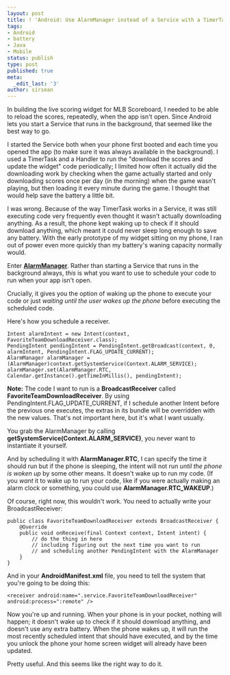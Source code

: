 ```yaml
---
layout: post
title: ! 'Android: Use AlarmManager instead of a Service with a TimerTask'
tags:
- Android
- battery
- Java
- Mobile
status: publish
type: post
published: true
meta:
  _edit_last: '3'
author: sirsean
---
```


In building the live scoring widget for MLB Scoreboard, I needed to be able to reload the scores, repeatedly, when the app isn't open. Since Android lets you start a Service that runs in the background, that seemed like the best way to go.

I started the Service both when your phone first booted and each time you opened the app (to make sure it was always available in the background). I used a TimerTask and a Handler to run the "download the scores and update the widget" code periodically; I limited how often it actually did the downloading work by checking when the game actually started and only downloading scores once per day (in the morning) when the game wasn't playing, but then loading it every minute during the game. I thought that would help save the battery a little bit.

I was wrong. Because of the way TimerTask works in a Service, it was still executing code very frequently even thought it wasn't actually downloading anything. As a result, the phone kept waking up to check if it should download anything, which meant it could never sleep long enough to save any battery. With the early prototype of my widget sitting on my phone, I ran out of power even more quickly than my battery's waning capacity normally would.

Enter [**AlarmManager**](http://developer.android.com/reference/android/app/AlarmManager.html). Rather than starting a Service that runs in the background always, _this_ is what you want to use to schedule your code to run when your app isn't open.

Crucially, it gives you the option of waking up the phone to execute your code or just _waiting until the user wakes up the phone_ before executing the scheduled code.

Here's how you schedule a receiver.

    Intent alarmIntent = new Intent(context, FavoriteTeamDownloadReceiver.class);
    PendingIntent pendingIntent = PendingIntent.getBroadcast(context, 0, alarmIntent, PendingIntent.FLAG_UPDATE_CURRENT);
    AlarmManager alarmManager = (AlarmManager)context.getSystemService(Context.ALARM_SERVICE);
    alarmManager.set(AlarmManager.RTC, Calendar.getInstance().getTimeInMillis(), pendingIntent);

**Note:** The code I want to run is a **BroadcastReceiver** called **FavoriteTeamDownloadReceiver**. By using PendingIntent.FLAG\_UPDATE\_CURRENT, if I schedule another Intent before the previous one executes, the extras in its bundle will be overridden with the new values. That's not important here, but it's what I want usually.

You grab the AlarmManager by calling **getSystemService(Context.ALARM_SERVICE)**, you never want to instantiate it yourself.

And by scheduling it with **AlarmManager.RTC**, I can specify the time it should run but if the phone is sleeping, the intent will not run _until the phone is woken up_ by some other means. It doesn't wake up to run my code. (If you _want_ it to wake up to run your code, like if you were actually making an alarm clock or something, you could use **AlarmManager.RTC_WAKEUP**.)

Of course, right now, this wouldn't work. You need to actually write your BroadcastReceiver:

    public class FavoriteTeamDownloadReceiver extends BroadcastReceiver {
        @Override
        public void onReceive(final Context context, Intent intent) {
            // do the thing in here
            // including figuring out the next time you want to run 
            // and scheduling another PendingIntent with the AlarmManager
        }
    }

And in your **AndroidManifest.xml** file, you need to tell the system that you're going to be doing this:

    <receiver android:name=".service.FavoriteTeamDownloadReceiver" android:process=":remote" />

Now you're up and running. When your phone is in your pocket, nothing will happen; it doesn't wake up to check if it should download anything, and doesn't use any extra battery. When the phone wakes up, it will run the most recently scheduled intent that should have executed, and by the time you unlock the phone your home screen widget will already have been updated.

Pretty useful. And this seems like the right way to do it.
